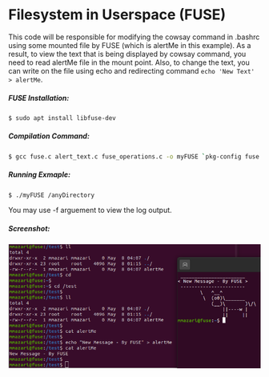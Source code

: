 # Filesystem in Userspace (FUSE)
This code will be responsible for modifying the cowsay command in .bashrc using some mounted file by FUSE (which is alertMe in this example).
As a result, to view the text that is being displayed by cowsay command, you need to read alertMe file in the mount point.
Also, to change the text, you can write on the file using echo and redirecting command `echo 'New Text' > alertMe`.

##### FUSE Installation: 
```bash
$ sudo apt install libfuse-dev
```

##### Compilation Command: 
```bash
$ gcc fuse.c alert_text.c fuse_operations.c -o myFUSE `pkg-config fuse --cflags --libs`
```


##### Running Exmaple: 
```bash
$ ./myFUSE /anyDirectory
```
You may use -f arguement to view the log output.

##### Screenshot: 
![ScreenShot](./img.png)
